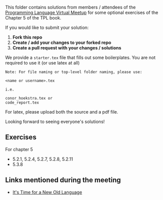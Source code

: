 This folder contains solutions from members / attendees of the [Programming Language Virtual Meetup](https://www.meetup.com/Programming-Languages-Toronto-Meetup/) for some optional exercises of the Chapter 5 of the TPL book.

If you would like to submit your solution:

1. **Fork this repo**
2. **Create / add your changes to your forked repo**
3. **Create a pull request with your changes / solutions**

We provide a `starter.tex` file that fills out some boilerplates.
You are not required to use it (or use latex at all)

```
Note: For file naming or top-level folder naming, please use:

<name or username>.tex

i.e.

conor_hoekstra.tex or
code_report.tex
```

For latex, please upload both the source and a pdf file.

Looking forward to seeing everyone's solutions!

## Exercises
For chapter 5
- 5.2.1, 5.2.4, 5.2.7, 5.2.8, 5.2.11
- 5.3.8

## Links mentioned during the meeting
- [It's Time for a New Old Language](https://www.youtube.com/watch?v=dCuZkaaou0Q)